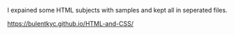 I expained some HTML subjects with samples and kept all in seperated files.


https://bulentkyc.github.io/HTML-and-CSS/
